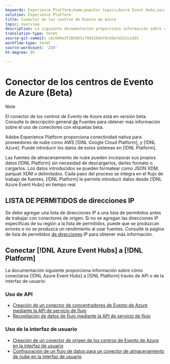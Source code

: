 ```yaml
---
keywords: Experience Platform;home;popular topics;Azure Event Hubs;azure event hubs;Event Hubs;event hubs
solution: Experience Platform
title: Conector de los centros de Evento de Azure
topic: overview
description: La siguiente documentación proporciona información sobre cómo conectar los centros de Evento de Azure a la plataforma mediante API o la interfaz de usuario.
translation-type: tm+mt
source-git-commit: c0c609e3f385665cf88129def0c69e7d153ce201
workflow-type: tm+mt
source-wordcount: '233'
ht-degree: 0%

---
```



# Conector de los centros de Evento de Azure (Beta)

>[!NOTE]
>
>El conector de los centros de Evento de Azure está en versión beta. Consulte la descripción general [de](../../home.md#terms-and-conditions) Fuentes para obtener más información sobre el uso de conectores con etiquetas beta.

Adobe Experience Platform proporciona conectividad nativa para proveedores de nube como AWS [!DNL Google Cloud Platform], y [!DNL Azure]. Puede introducir los datos de estos sistemas en [!DNL Platform].

Las fuentes de almacenamiento de nube pueden incorporar sus propios datos [!DNL Platform] sin necesidad de descargarlos, darles formato o cargarlos. Los datos introducidos se pueden formatear como JSON XDM, parquet XDM o delimitados. Cada paso del proceso se integra en el flujo de trabajo de fuentes. [!DNL Platform] le permite introducir datos desde [!DNL Azure Event Hubs] en tiempo real.

## LISTA DE PERMITIDOS de direcciones IP

Se debe agregar una lista de direcciones IP a una lista de permitidos antes de trabajar con conectores de origen. Si no se agregan las direcciones IP específicas de su región a la lista de permitidos, puede que se produzcan errores o no se produzca un rendimiento al usar fuentes. Consulte la página de lista de permitidos [de direcciones](../../ip-address-allow-list.md) IP para obtener más información.

## Conectar [!DNL Azure Event Hubs] a [!DNL Platform]

La documentación siguiente proporciona información sobre cómo conectarse [!DNL Azure Event Hubs] a [!DNL Platform] través de API o de la interfaz de usuario:

### Uso de API

- [Creación de un conector de concentradores de Evento de Azure mediante la API de servicio de flujo](../../tutorials/api/create/cloud-storage/eventhub.md)
- [Recopilación de datos de flujo mediante la API de servicio de flujo](../../tutorials/api/collect/streaming.md)

### Uso de la interfaz de usuario

- [Creación de un conector de origen de los centros de Evento de Azure en la interfaz de usuario](../../tutorials/ui/create/cloud-storage/eventhub.md)
- [Configuración de un flujo de datos para un conector de almacenamiento de nube en la interfaz de usuario](../../tutorials/ui/dataflow/streaming/cloud-storage-streaming.md)